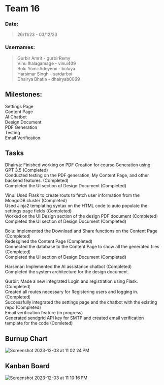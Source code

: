# Team 16

### Date:
> 26/11/23 - 03/12/23

### Usernames:
> Gurbir Amrit - gurbirRemy <br>
> Vinu Ihalagamage - vinui409 <br>
> Bolu Yomi-Adeyemi - boluya <br>
> Harsimar Singh - sardarboi <br>
> Dhairya Bhatia - dhairyab0069 <br>

## Milestones:
Settings Page <br>
Content Page <br>
AI Chatbot<br>
Design Document <br>
PDF Generation <br>
Testing <br>
Email Verification <br>


## Tasks
Dhairya: Finished working on PDF Creation for course Generation using GPT 3.5 (Completed) <br>
Conducted testing on the PDF generation, My Content Page, and other backend features. (Completed) <br>
Completed the UI section of Design Document (Completed) <br>

Vinu: Used Flask to create routs to fetch user information from the MongoDB cluster (Completed) <br>
Used Jinja2 templating syntax on the HTML code to auto populate the settings page fields (Completed) <br>
Worked on the UI Design section of the design PDF document (Completed) <br>
Completed the UI section of Design Document (Completed) <br>

Bolu: Implemented the Download and Share functions on the Content Page (Completed) <br>
Redesgined the Content Page (Completed) <br>
Connected the database to the Content Page to show all the generated files (Completed) <br>
Completed the UI section of Design Document (Completed) <br>

Harsimar: Implemented the AI assistance chatbot (Completed) <br>
Completed the system architecture for the design document. <br>

Gurbir: Made a new integrated Login and registration using Flask. (Completed) <br>
        Created all routes necessary for Registering users and logging in. (Completed) <br>
        Successfully integrated the settings page and the chatbot with the existing repo (Completed) <br>
        Email verification feature (in progress) <br>
        Generated sendgrid API key for SMTP and created email verification template for the code (Comleted) <br>

## Burnup Chart
![Screenshot 2023-12-03 at 11 02 24 PM](https://github.com/COSC-499-W2023/year-long-project-team-16/assets/119131124/a6ba678d-e59e-4e59-8ab1-f46e94a90793)

## Kanban Board
![Screenshot 2023-12-03 at 11 10 16 PM](https://github.com/COSC-499-W2023/year-long-project-team-16/assets/119131124/0f680934-db1b-406b-9831-761ffde21ece)



